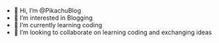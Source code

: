 - 👋 Hi, I’m @PikachuBlog
- 👀 I’m interested in Blogging    
- 🌱 I’m currently learning coding
- 💞️ I’m looking to collaborate on learning coding and exchanging ideas

